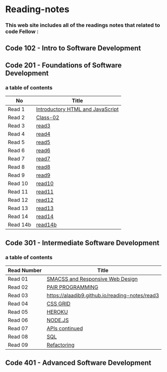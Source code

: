 # Reading-notes

### This web site includes all of the readings notes that related to  code Fellow :

## Code 102 - Intro to Software Development
## Code 201 - Foundations of Software Development
### a table of contents

|No   | Title |
 |-----|------|
 |Read 1 | [ Introductory HTML and JavaScript](https://alaadib9.github.io/reading-notes/class-01)   |
 |Read 2 | [Class-02](https://alaadib9.github.io/reading-notes/calss-02) |
|Read 3| [read3](https://alaadib9.github.io/reading-notes/read3) |
|Read 4| [read4](https://alaadib9.github.io/reading-notes/read4)|
|Read 5| [read5](https://alaadib9.github.io/reading-notes/read5)|
|Read 6| [read6](https://alaadib9.github.io/reading-notes/read6)|
|Read 7| [read7](https://alaadib9.github.io/reading-notes/read7)|
|Read 8| [read8](https://alaadib9.github.io/reading-notes/read8)|
|Read 9| [read9](https://alaadib9.github.io/reading-notes/read9) |
|Read 10| [read10](https://alaadib9.github.io/reading-notes/read10)|
|Read 11| [read11](https://alaadib9.github.io/reading-notes/read11)|
|Read 12| [read12](https://alaadib9.github.io/reading-notes/read12)|
|Read 13| [read13](https://alaadib9.github.io/reading-notes/read13)|
|Read 14| [read14](https://alaadib9.github.io/reading-notes/read14)|
|Read 14b| [read14b](https://alaadib9.github.io/reading-notes/read14b)|

## Code 301 - Intermediate Software Development
### a table of contents
| Read Number   |      Title      | 
|----------|-------------|
| Read 01 |[SMACSS and Responsive Web Design](https://alaadib9.github.io/reading-notes/read01)| 
| Read 02 |[PAIR PROGRAMMING](https://github.com/alaadib9/reading-notes/read02)| 
| Read 03 | https://alaadib9.github.io/reading-notes/read3 | 
| Read 04 |[CSS GRID](https://alaadib9.github.io/reading-notes/read4) | 
| Read 05 |[HEROKU](https://alaadib9.github.io/reading-notes/read5) | 
| Read 06 |[NODE.JS](https://alaadib9.github.io/reading-notes/read6) |
| Read 07 |[ APIs continued](https://alaadib9.github.io/reading-notes/read7) | 
| Read 08 |[SQL](https://alaadib9.github.io/reading-notes/read8) |  
| Read 09 |[Refactoring](https://alaadib9.github.io/reading-notes/read9) | 



## Code 401 - Advanced Software Development


